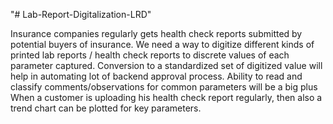 "# Lab-Report-Digitalization-LRD" 

Insurance companies regularly gets health check reports submitted by potential buyers of insurance. We need a way to digitize different kinds of printed lab reports / health check reports to discrete values of each parameter captured. Conversion to a standardized set of digitized value will help in automating lot of backend approval process. Ability to read and classify comments/observations for common parameters will be a big plus When a customer is uploading his health check report regularly, then also a trend chart can be plotted for key parameters.
